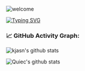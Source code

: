 ![welcome](https://s2.loli.net/2024/02/24/jq2MWiH8U3vmbIL.png)

<!--   my-ticker -->    
<!-- generator my own ticker by clicking the following link -->
[![Typing SVG](https://readme-typing-svg.demolab.com?font=Fira+Code&pause=1000&random=false&width=435&lines=Learning+something+interesting;Dream+to+become+a+fullstack+engineer)](https://git.io/typing-svg)



### 📈 GitHub Activity Graph:

![kjasn's github stats](https://github-readme-stats.vercel.app/api?username=kjasn&show_icons=true&theme=radical&include_all_commits=true) 

![Quiec's github stats](https://github-readme-stats.vercel.app/api/top-langs/?username=kjasn&theme=radical&layout=compact) 



<!-- **📫 How to Reach me:** -->
<!-- <p align="left"> -->

<!-- </p> -->




<!-- ## Star History -->

<!-- [![Star History Chart](https://api.star-history.com/svg?repos=kjasn/kjasn&type=Date)](https://star-history.com/#kjasn/kjasn&Date) -->
